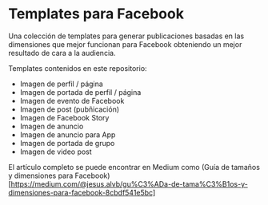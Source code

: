 # Templates para Facebook
Una colección de templates para generar publicaciones basadas en las dimensiones que mejor funcionan para Facebook obteniendo un mejor resultado de cara a la audiencia.

Templates contenidos en este repositorio:
- Imagen de perfil / página
- Imagen de portada de perfil / página
- Imagen de evento de Facebook
- Imagen de post (pubñicación)
- Imagen de Facebook Story
- Imagen de anuncio
- Imagen de anuncio para App
- Imagen de portada de grupo
- Imagen de video post

El artículo completo se puede encontrar en Medium como (Guía de tamaños y dimensiones para Facebook)[https://medium.com/@jesus.alvb/gu%C3%ADa-de-tama%C3%B1os-y-dimensiones-para-facebook-8cbdf541e5bc]


